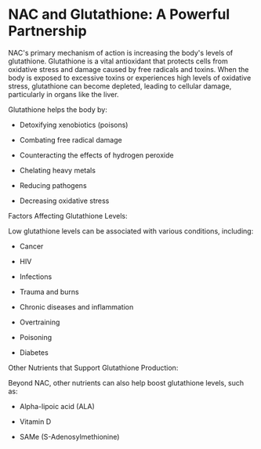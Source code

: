 # NAC and Glutathione: A Powerful Partnership

NAC's primary mechanism of action is increasing the body's levels of glutathione. Glutathione is a vital antioxidant that protects cells from oxidative stress and damage caused by free radicals and toxins. When the body is exposed to excessive toxins or experiences high levels of oxidative stress, glutathione can become depleted, leading to cellular damage, particularly in organs like the liver. 

Glutathione helps the body by: 

- Detoxifying xenobiotics (poisons) 

- Combating free radical damage 

- Counteracting the effects of hydrogen peroxide 

- Chelating heavy metals 

- Reducing pathogens 

- Decreasing oxidative stress 

Factors Affecting Glutathione Levels: 

Low glutathione levels can be associated with various conditions, including: 

- Cancer 

- HIV 

- Infections 

- Trauma and burns 

- Chronic diseases and inflammation 

- Overtraining 

- Poisoning 

- Diabetes 

Other Nutrients that Support Glutathione Production: 

Beyond NAC, other nutrients can also help boost glutathione levels, such as: 

- Alpha-lipoic acid (ALA) 

- Vitamin D 

- SAMe (S-Adenosylmethionine)